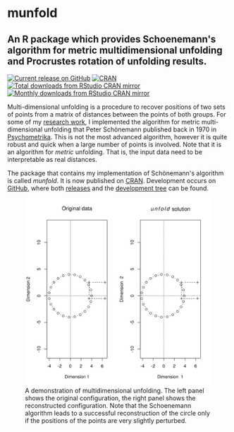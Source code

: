 # munfold
## An R package which provides Schoenemann's algorithm for metric multidimensional unfolding and Procrustes rotation of unfolding results.

[![Current release on GitHub](https://img.shields.io/github/release/melff/munfold.svg)](https://github.com/melff/munfold/releases/)
[![CRAN](https://www.r-pkg.org/badges/version/munfold)](https://cran.r-project.org/package=munfold)
[![Total downloads from RStudio CRAN mirror](https://cranlogs.r-pkg.org/badges/grand-total/munfold)](https://cran.r-project.org/web/packages/munfold/index.html)
[![Monthly downloads from RStudio CRAN mirror](https://cranlogs.r-pkg.org/badges/munfold)](https://cran.r-project.org/web/packages/munfold/index.html)


Multi-dimensional unfolding is a procedure to recover positions of two
sets of points from a matrix of distances between the points of both
groups. For some of my [research
work](http://dx.doi.org/10.1016/j.electstud.2009.02.002), I implemented
the algorithm for metric multi-dimensional unfolding that Peter
Schönemann published back in 1970 in
[Psychometrika](http://www.springerlink.com/content/6123373164863474/).
This is not the most advanced algorithm, however it is quite robust and
quick when a large number of points is involved. Note that it is an
algorithm for *metric* unfolding. That is, the input data need to be
interpretable as real distances.

The package that contains my implementation of Schönemann's algorithm is
called *munfold*. It is now published on
[CRAN](http://cran.r-project.org/package=munfold). Development occurs on
[GitHub](http://github.com), where both
[releases](https://github.com/melff/munfold/releases) and the
[development tree](https://github.com/melff/munfold) can be found.

<figure>
<img src="unfold-demo.svg" alt="unfold-demo.svg" />
<figcaption>A demonstration of multidimensional unfolding. The left
panel shows the original configuration, the right panel shows the
reconstructed configuration. Note that the Schoenemann algorithm leads
to a successful reconstruction of the circle only if the positions of
the points are very slightly perturbed.</figcaption>
</figure>

